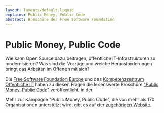 ```yaml
---
layout: layouts/default.liquid
explains: Public Money, Public Code
abstract: Broschüre der Free Software Foundation
---
```


# Public Money, Public Code

Wie kann Open Source dazu beitragen, öffentliche IT-Infrastrukturen zu modernisieren? Was sind die Vorzüge und welche Herausforderungen bringt das Arbeiten im Offenen mit sich?

Die [Free Software Foundation Europe](https://fsfe.org/index.de.html) und das [Kompetenzzentrum Öffentliche IT](https://www.oeffentliche-it.de/) haben zu diesen Fragen die lesenswerte Broschüre ["Public Money, Public Code"](https://download.fsfe.org/campaigns/pmpc/PMPC-Modernising-with-Free-Software.de.pdf) veröffentlicht, in der

Mehr zur Kampagne "Public Money, Public Code", die von mehr als 170 Organisationen unterstützt wird, gibt es auf der [zugehörigen Website](https://publiccode.eu/de/).
